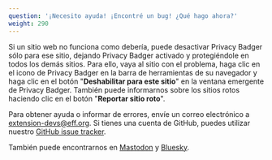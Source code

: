 ```yaml
---
question: '¡Necesito ayuda! ¡Encontré un bug! ¿Qué hago ahora?'
weight: 290
---
```


Si un sitio web no funciona como debería, puede desactivar Privacy Badger sólo para ese sitio, dejando Privacy Badger activado y protegiéndole en todos los demás sitios. Para ello, vaya al sitio con el problema, haga clic en el icono de Privacy Badger en la barra de herramientas de su navegador y haga clic en el botón "**Deshabilitar para este sitio**" en la ventana emergente de Privacy Badger. También puede informarnos sobre los sitios rotos haciendo clic en el botón "**Reportar sitio roto**".

Para obtener ayuda o informar de errores, envíe un correo electrónico a [extension-devs@eff.org](mailto:extension-devs@eff.org). Si tienes una cuenta de GitHub, puedes utilizar nuestro [GitHub issue tracker](https://github.com/EFForg/privacybadger/issues).

También puede encontrarnos en [Mastodon](https://mastodon.social/@privacybadger) y [Bluesky](https://bsky.app/profile/privacybadger.org).
